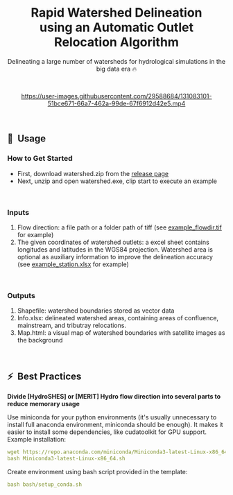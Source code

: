 <div align="center">

# Rapid Watershed Delineation<br>using an Automatic Outlet Relocation Algorithm

Delineating a large number of watersheds for hydrological simulations in the big data era 🔥<br>

</div>
<br>

<div align="center">

https://user-images.githubusercontent.com/29588684/131083101-51bce671-66a7-462a-99de-67f6912d42e5.mp4

</div>
<br>


## 🚀&nbsp;&nbsp;Usage


### How to Get Started
- First, download watershed.zip from the [release page](https://github.com/xiejx5/watershed_delineation/releases)
- Next, unzip and open watershed.exe, clip start to execute an example
<br>


### Inputs
1. Flow direction: a file path or a folder path of tiff (see [example_flowdir.tif](example_flowdir.tif) for example)
2. The given coordinates of watershed outlets: a excel sheet contains longitudes and latitudes in the WGS84 projection. Watershed area is optional as auxiliary information to improve the delineation accuracy (see [example_station.xlsx](example_station.xlsx) for example)
<br>


### Outputs
1. Shapefile: watershed boundaries stored as vector data
2. Info.xlsx: delineated watershed areas, containing areas of confluence, mainstream, and tributray relocations.
3. Map.html: a visual map of watershed boundaries with satellite images as the background
<br>


## ⚡&nbsp;&nbsp;Best Practices

<summary><b>Divide [HydroSHES] or [MERIT] Hydro flow direction into several parts to reduce memorary usage</b></summary>

Use miniconda for your python environments (it's usually unnecessary to install full anaconda environment, miniconda should be enough).
It makes it easier to install some dependencies, like cudatoolkit for GPU support.<br>
Example installation:
```yaml
wget https://repo.anaconda.com/miniconda/Miniconda3-latest-Linux-x86_64.sh
bash Miniconda3-latest-Linux-x86_64.sh
```
Create environment using bash script provided in the template:
```yaml
bash bash/setup_conda.sh
```
